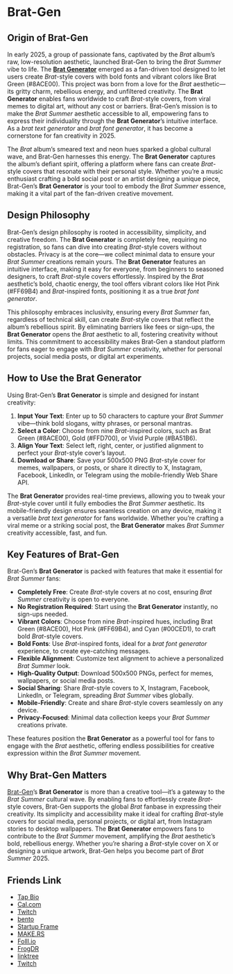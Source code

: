 # Brat-Gen

## Origin of Brat-Gen  

In early 2025, a group of passionate fans, captivated by the *Brat* album’s raw, low-resolution aesthetic, launched Brat-Gen to bring the *Brat Summer* vibe to life. The **[Brat Generator](https://brat-gen.com)** emerged as a fan-driven tool designed to let users create *Brat*-style covers with bold fonts and vibrant colors like Brat Green (#8ACE00). This project was born from a love for the *Brat* aesthetic—its gritty charm, rebellious energy, and unfiltered creativity. The **Brat Generator** enables fans worldwide to craft *Brat*-style covers, from viral memes to digital art, without any cost or barriers. Brat-Gen’s mission is to make the *Brat Summer* aesthetic accessible to all, empowering fans to express their individuality through the **Brat Generator**’s intuitive interface. As a *brat text generator* and *brat font generator*, it has become a cornerstone for fan creativity in 2025.  

The *Brat* album’s smeared text and neon hues sparked a global cultural wave, and Brat-Gen harnesses this energy. The **Brat Generator** captures the album’s defiant spirit, offering a platform where fans can create *Brat*-style covers that resonate with their personal style. Whether you’re a music enthusiast crafting a bold social post or an artist designing a unique piece, Brat-Gen’s **Brat Generator** is your tool to embody the *Brat Summer* essence, making it a vital part of the fan-driven creative movement.

## Design Philosophy  

Brat-Gen’s design philosophy is rooted in accessibility, simplicity, and creative freedom. The **Brat Generator** is completely free, requiring no registration, so fans can dive into creating *Brat*-style covers without obstacles. Privacy is at the core—we collect minimal data to ensure your *Brat Summer* creations remain yours. The **Brat Generator** features an intuitive interface, making it easy for everyone, from beginners to seasoned designers, to craft *Brat*-style covers effortlessly. Inspired by the *Brat* aesthetic’s bold, chaotic energy, the tool offers vibrant colors like Hot Pink (#FF69B4) and *Brat*-inspired fonts, positioning it as a true *brat font generator*.  

This philosophy embraces inclusivity, ensuring every *Brat Summer* fan, regardless of technical skill, can create *Brat*-style covers that reflect the album’s rebellious spirit. By eliminating barriers like fees or sign-ups, the **Brat Generator** opens the *Brat* aesthetic to all, fostering creativity without limits. This commitment to accessibility makes Brat-Gen a standout platform for fans eager to engage with *Brat Summer* creativity, whether for personal projects, social media posts, or digital art experiments.

## How to Use the Brat Generator  

Using Brat-Gen’s **Brat Generator** is simple and designed for instant creativity:  

1. **Input Your Text**: Enter up to 50 characters to capture your *Brat Summer* vibe—think bold slogans, witty phrases, or personal mantras.  
2. **Select a Color**: Choose from nine *Brat*-inspired colors, such as Brat Green (#8ACE00), Gold (#FFD700), or Vivid Purple (#BA51B6).  
3. **Align Your Text**: Select left, right, center, or justified alignment to perfect your *Brat*-style cover’s layout.  
4. **Download or Share**: Save your 500x500 PNG *Brat*-style cover for memes, wallpapers, or posts, or share it directly to X, Instagram, Facebook, LinkedIn, or Telegram using the mobile-friendly Web Share API.  

The **Brat Generator** provides real-time previews, allowing you to tweak your *Brat*-style cover until it fully embodies the *Brat Summer* aesthetic. Its mobile-friendly design ensures seamless creation on any device, making it a versatile *brat text generator* for fans worldwide. Whether you’re crafting a viral meme or a striking social post, the **Brat Generator** makes *Brat Summer* creativity accessible, fast, and fun.

## Key Features of Brat-Gen  

Brat-Gen’s **Brat Generator** is packed with features that make it essential for *Brat Summer* fans:  

- **Completely Free**: Create *Brat*-style covers at no cost, ensuring *Brat Summer* creativity is open to everyone.  
- **No Registration Required**: Start using the **Brat Generator** instantly, no sign-ups needed.  
- **Vibrant Colors**: Choose from nine *Brat*-inspired hues, including Brat Green (#8ACE00), Hot Pink (#FF69B4), and Cyan (#00CED1), to craft bold *Brat*-style covers.  
- **Bold Fonts**: Use *Brat*-inspired fonts, ideal for a *brat font generator* experience, to create eye-catching messages.  
- **Flexible Alignment**: Customize text alignment to achieve a personalized *Brat Summer* look.  
- **High-Quality Output**: Download 500x500 PNGs, perfect for memes, wallpapers, or social media posts.  
- **Social Sharing**: Share *Brat*-style covers to X, Instagram, Facebook, LinkedIn, or Telegram, spreading *Brat Summer* vibes globally.  
- **Mobile-Friendly**: Create and share *Brat*-style covers seamlessly on any device.  
- **Privacy-Focused**: Minimal data collection keeps your *Brat Summer* creations private.  

These features position the **Brat Generator** as a powerful tool for fans to engage with the *Brat* aesthetic, offering endless possibilities for creative expression within the *Brat Summer* movement.

## Why Brat-Gen Matters  

[Brat-Gen](https://brat-gen.com)’s **Brat Generator** is more than a creative tool—it’s a gateway to the *Brat Summer* cultural wave. By enabling fans to effortlessly create *Brat*-style covers, Brat-Gen supports the global *Brat* fanbase in expressing their creativity. Its simplicity and accessibility make it ideal for crafting *Brat*-style covers for social media, personal projects, or digital art, from Instagram stories to desktop wallpapers. The **Brat Generator** empowers fans to contribute to the *Brat Summer* movement, amplifying the *Brat* aesthetic’s bold, rebellious energy. Whether you’re sharing a *Brat*-style cover on X or designing a unique artwork, Brat-Gen helps you become part of *Brat Summer* 2025.

## Friends Link

- [Tap Bio](https://tap.bio/@BratGenerator)
- [Cal.com](https://app.cal.com/duanhjlt)
- [Twitch](https://www.twitch.tv/duanhjlt/about)
- [bento](https://bento.me/brat-gen)
- [Startup Frame](https://startupfa.me/brat-gen)
- [MAKE.RS](https://make.rs/@duanhjlt/projects)
- [Folll.io](https://folll.io/brat-gen)
- [FrogDR](https://frogdr.com/brat-gen.com)
- [linktree](https://linktr.ee/bratgenerator1)
- [Twitch](https://www.twitch.tv/bratgenerator/about)